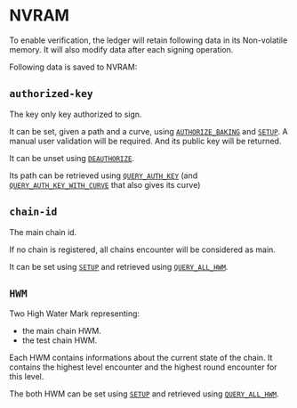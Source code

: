 # NVRAM

To enable verification, the ledger will retain following data in its Non-volatile memory. It will also modify data after each signing operation.

Following data is saved to NVRAM:

## `authorized-key`

The key only key authorized to sign.

It can be set, given a path and a curve, using [`AUTHORIZE_BAKING`](apdu.md#authorize_baking) and [`SETUP`](apdu.md#setup).
A manual user validation will be required.
And its public key will be returned.

It can be unset using [`DEAUTHORIZE`](apdu.md#deauthorize).

Its path can be retrieved using [`QUERY_AUTH_KEY`](apdu.md#query_auth_key) (and
[`QUERY_AUTH_KEY_WITH_CURVE`](apdu.md#query_auth_key_with_curve) that also gives its curve)

## `chain-id`

The main chain id.

If no chain is registered, all chains encounter will be considered as main.

It can be set using [`SETUP`](apdu.md#setup) and retrieved using [`QUERY_ALL_HWM`](apdu.md#query_all_hwm).

## `HWM`

Two High Water Mark representing:
 - the main chain HWM.
 - the test chain HWM.

Each HWM contains informations about the current state of the chain.
It contains the highest level encounter and the highest round encounter for this level.

The both HWM can be set using [`SETUP`](apdu.md#setup) and retrieved using [`QUERY_ALL_HWM`](apdu.md#query_all_hwm).
